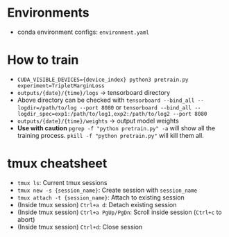 # Environments
- conda environment configs: `environment.yaml`

# How to train
- `CUDA_VISIBLE_DEVICES={device_index} python3 pretrain.py experiment=TripletMarginLoss`
- `outputs/{date}/{time}/logs` -> tensorboard directory
- Above directory can be checked with `tensorboard --bind_all --logdir=/path/to/log --port 8080` or `tensorboard --bind_all --logdir_spec=exp1:/path/to/log1,exp2:/path/to/log2 --port 8080`
- `outputs/{date}/{time}/weights` -> output model weights
- **Use with caution** `pgrep -f "python pretrain.py" -a` will show all the training process. `pkill -f "python pretrain.py"` will kill them all.

# tmux cheatsheet
- `tmux ls`: Current tmux sessions
- `tmux new -s {session_name}`: Create session with `session_name`
- `tmux attach -t {session_name}`: Attach to existing session
- (Inside tmux session) `Ctrl+a d`: Detach existing session
- (Inside tmux session) `Ctrl+a PgUp/PgDn`: Scroll inside session (`Ctrl+c` to abort)
- (Inside tmux session) `Ctrl+d`: Close session
